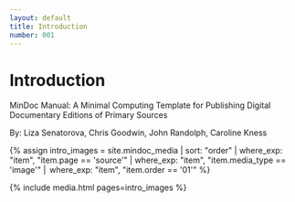 ```yaml
---
layout: default
title: Introduction
number: 001
---
```


# Introduction

MinDoc Manual: A Minimal Computing Template for Publishing Digital Documentary Editions of Primary Sources

By: Liza Senatorova, Chris Goodwin, John Randolph, Caroline Kness

{% assign intro_images = site.mindoc_media | sort: "order" | where_exp: "item", "item.page == 'source'" | where_exp: "item", "item.media_type == 'image'" |  where_exp: "item", "item.order == '01'" %} 

{% include media.html pages=intro_images %} 
